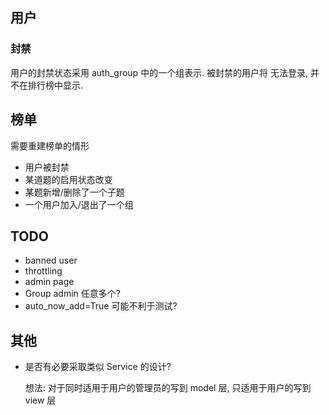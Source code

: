 ## 用户

### 封禁
用户的封禁状态采用 auth_group 中的一个组表示. 被封禁的用户将
无法登录, 并不在排行榜中显示.

## 榜单
需要重建榜单的情形
- 用户被封禁
- 某道题的启用状态改变
- 某题新增/删除了一个子题
- 一个用户加入/退出了一个组

## TODO

- banned user
- throttling
- admin page
- Group admin 任意多个?
- auto_now_add=True 可能不利于测试?

## 其他
- 是否有必要采取类似 Service 的设计?

  想法: 对于同时适用于用户的管理员的写到 model 层,
  只适用于用户的写到 view 层
